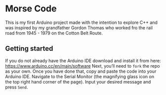 # Morse Code
This is my first Arduino project made with the intention to explore C++ and was inspired by my grandfather Gordon Thomas who worked fro the rail road from 1945 - 1979 on the Cotton Belt Route.

## Getting started
If you do not already have the Arduino IDE download and install it from here: https://www.arduino.cc/en/main/software
Next, you’ll need to `fork` the repo as your own. Once you have done that, copy and paste the code into your Arduino IDE.
Navigate to the Serial Monitor (the magnifying glass icon on the top right hand corner of the page).
Input your desired message and press `Send`.
